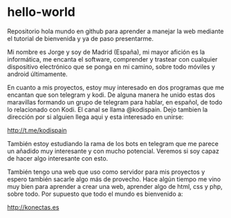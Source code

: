# hello-world

Repositorio hola mundo en github para aprender a manejar la web mediante el tutorial de bienvenida y ya de paso presentarme.

Mi nombre es Jorge y soy de Madrid (España), mi mayor afición es la informática, me encanta el software, comprender y trastear con cualquier dispositivo electrónico que se ponga en mi camino, sobre todo móviles y android últimamente. 

En cuanto a mis proyectos, estoy muy interesado en dos programas que me encantan que son telegram y kodi. De alguna manera he unido estas dos maravillas formando un grupo de telegram para hablar, en español, de todo lo relacionado con Kodi. El canal se llama @kodispain. Dejo tambien la dirección por si alguien llega aqui y esta interesado en unirse:

http://t.me/kodispain

También estoy estudiando la rama de los bots en telegram que me parece un añadido muy interesante y con mucho potencial. Veremos si soy capaz de hacer algo interesante con esto.

También tengo una web que uso como servidor para mis proyectos y espero también sacarle algo más de provecho. Hace algún tiempo me vino muy bien para aprender a crear una web, aprender algo de html, css y php, sobre todo. Por supuesto que todo el mundo es bienvenido a:

http://konectas.es
